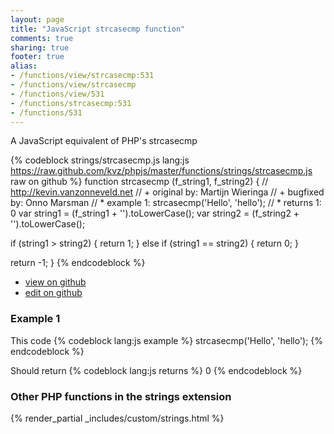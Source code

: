 ```yaml
---
layout: page
title: "JavaScript strcasecmp function"
comments: true
sharing: true
footer: true
alias:
- /functions/view/strcasecmp:531
- /functions/view/strcasecmp
- /functions/view/531
- /functions/strcasecmp:531
- /functions/531
---
```

<!-- Generated by Rakefile:build -->
A JavaScript equivalent of PHP's strcasecmp

{% codeblock strings/strcasecmp.js lang:js https://raw.github.com/kvz/phpjs/master/functions/strings/strcasecmp.js raw on github %}
function strcasecmp (f_string1, f_string2) {
  // http://kevin.vanzonneveld.net
  // +     original by: Martijn Wieringa
  // +     bugfixed by: Onno Marsman
  // *         example 1: strcasecmp('Hello', 'hello');
  // *         returns 1: 0
  var string1 = (f_string1 + '').toLowerCase();
  var string2 = (f_string2 + '').toLowerCase();

  if (string1 > string2) {
    return 1;
  } else if (string1 == string2) {
    return 0;
  }

  return -1;
}
{% endcodeblock %}

 - [view on github](https://github.com/kvz/phpjs/blob/master/functions/strings/strcasecmp.js)
 - [edit on github](https://github.com/kvz/phpjs/edit/master/functions/strings/strcasecmp.js)

### Example 1
This code
{% codeblock lang:js example %}
strcasecmp('Hello', 'hello');
{% endcodeblock %}

Should return
{% codeblock lang:js returns %}
0
{% endcodeblock %}


### Other PHP functions in the strings extension
{% render_partial _includes/custom/strings.html %}
